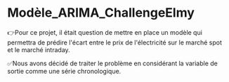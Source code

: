 # Modèle_ARIMA_ChallengeElmy

👉Pour ce projet, il était question de mettre en place un modèle qui permettra de prédire l'écart entre le prix de l'électricité sur le marché spot et le marché intraday.

✅Nous avons décidé de traiter le problème en considérant la variable de sortie comme une série chronologique.
